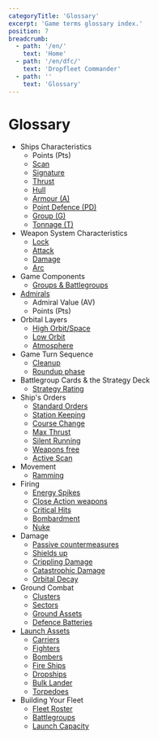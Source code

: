 ```yaml
---
categoryTitle: 'Glossary'
excerpt: 'Game terms glossary index.'
position: 7
breadcrumb:
  - path: '/en/'
    text: 'Home'
  - path: '/en/dfc/'
    text: 'Dropfleet Commander'
  - path: ''
    text: 'Glossary'
---
```


# Glossary

* Ships Characteristics
  * Points (Pts)
  * [Scan](/en/dfc/the-basics/ships-characteristics#scan)
  * [Signature](/en/dfc/the-basics/ships-characteristics#signature)
  * [Thrust](/en/dfc/the-basics/ships-characteristics#thrust)
  * [Hull](/en/dfc/the-basics/ships-characteristics#hull)
  * [Armour (A)](/en/dfc/the-basics/ships-characteristics#armour-a)
  * [Point Defence (PD)](/en/dfc/the-basics/ships-characteristics#point-defence-pd)
  * [Group (G)](/en/dfc/the-basics/ships-characteristics#group-g)
  * [Tonnage (T)](/en/dfc/the-basics/ships-characteristics#tonnage-t)
* Weapon System Characteristics
  * [Lock](/en/dfc/the-basics/ships-characteristics#lock)
  * [Attack](/en/dfc/the-basics/ships-characteristics#attack)
  * [Damage](/en/dfc/the-basics/ships-characteristics#damage)
  * [Arc](/en/dfc/the-basics/ships-characteristics#arc)
* Game Components
  * [Groups & Battlegroups](/en/dfc/the-basics/game-components#groups--battlegroups)
* [Admirals](/en/dfc/the-basics/admirals)
  * Admiral Value (AV)
  * Points (Pts)
* Orbital Layers
  * [High Orbit/Space](/en/dfc/the-basics/orbital-layers#high-orbitspace)
  * [Low Orbit](/en/dfc/the-basics/orbital-layers#low-orbit)
  * [Atmosphere](/en/dfc/the-basics/orbital-layers#atmosphere)
* Game Turn Sequence
  * [Cleanup](/en/dfc/core-rules/game-turn-sequence#planning-phase)
  * [Roundup phase](/en/dfc/core-rules/game-turn-sequence#roundup-phase)
* Battlegroup Cards & the Strategy Deck
  * [Strategy Rating](/en/dfc/core-rules/battlegroup-cards-the-strategy-deck#strategy-rating)
* Ship's Orders
  * [Standard Orders](/en/dfc/core-rules/ships-orders#standard-orders)
  * [Station Keeping](/en/dfc/core-rules/ships-orders#station-keeping)
  * [Course Change](/en/dfc/core-rules/ships-orders#course-change)
  * [Max Thrust](/en/dfc/core-rules/ships-orders#max-thrust)
  * [Silent Running](/en/dfc/core-rules/ships-orders#silent-running)
  * [Weapons free](/en/dfc/core-rules/ships-orders#weapons-free)
  * [Active Scan](/en/dfc/core-rules/ships-orders#active-scan)
* Movement
  * [Ramming](/en/dfc/core-rules/movement#ramming)
* Firing
  * [Energy Spikes](/en/dfc/core-rules/firing#energy-spikes)
  * [Close Action weapons](/en/dfc/core-rules/firing#close-action-weapons)
  * [Critical Hits](/en/dfc/core-rules/firing#critical-hits)
  * [Bombardment](/en/dfc/core-rules/firing#Bombardment)
  * [Nuke](/en/dfc/core-rules/firing#nuke-the-site-from-orbit)
* Damage
  * [Passive countermeasures](/en/dfc/core-rules/damage#passive-countermeasures)
  * [Shields up](/en/dfc/core-rules/damage#shields-up)
  * [Crippling Damage](/en/dfc/core-rules/damage#6-roll-for-crippling-damage)
  * [Catastrophic Damage](/en/dfc/core-rules/damage#7-roll-for-catastrophic-damage)
  * [Orbital Decay](/en/dfc/core-rules/damage#orbital-decay)
* Ground Combat
  * [Clusters](/en/dfc/core-rules/ground-combat#clusters)
  * [Sectors](/en/dfc/core-rules/ground-combat#sectors)
  * [Ground Assets](/en/dfc/core-rules/ground-combat#ground-assets)
  * [Defence Batteries](/en/dfc/core-rules/ground-combat#defence-batteries)
* [Launch Assets](/en/dfc/core-rules/launch-assets)
  * [Carriers](/en/dfc/core-rules/launch-assets#carrier-characteristics)
  * [Fighters](/en/dfc/core-rules/launch-assets#fighters)
  * [Bombers](/en/dfc/core-rules/launch-assets#bombers)
  * [Fire Ships](/en/dfc/core-rules/launch-assets#fire-ships)
  * [Dropships](/en/dfc/core-rules/launch-assets#dropships)
  * [Bulk Lander](/en/dfc/core-rules/launch-assets#bulk-lander)
  * [Torpedoes](/en/dfc/core-rules/launch-assets#torpedoes)
* Building Your Fleet
  * [Fleet Roster](/en/dfc/building-your-fleet#the-fleet-roster)
  * [Battlegroups](/en/dfc/building-your-fleet#battlegroup-type)
  * [Launch Capacity](/en/dfc/building-your-fleet#launch-capacity)
